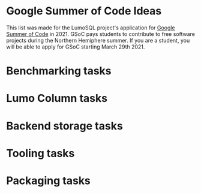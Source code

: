 <!-- Copyright 2021 The LumoSQL Authors, see LICENSES/MIT -->

<!-- SPDX-License-Identifier: MIT -->
<!-- SPDX-FileCopyrightText: 2021 The LumoSQL Authors -->
<!-- SPDX-ArtifactOfProjectName: LumoSQL -->
<!-- SPDX-FileType: Documentation -->
<!-- SPDX-FileComment: Original by Dan Shearer, February 2021 -->

# Google Summer of Code Ideas

This list was made for the LumoSQL project's application for 
[Google Summer of Code](https://summerofcode.withgoogle.com/) in 2021. GSoC pays students to
contribute to free software projects during the Northern Hemiphere summer.  If
you are a student, you will be able to apply for GSoC starting March 29th 2021.

# Benchmarking tasks

# Lumo Column tasks

# Backend storage tasks

# Tooling tasks

# Packaging tasks
